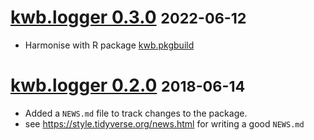 # [kwb.logger 0.3.0](https://github.com/KWB-R/kwb.logger/releases/tag/v0.3.0) <small>2022-06-12</small>

* Harmonise with R package [kwb.pkgbuild](https://kwb-r.github.io/kwb.pkgbuild)

# [kwb.logger 0.2.0](https://github.com/KWB-R/kwb.logger/releases/tag/v0.2.0) <small>2018-06-14</small>

* Added a `NEWS.md` file to track changes to the package.
* see https://style.tidyverse.org/news.html for writing a good `NEWS.md`


